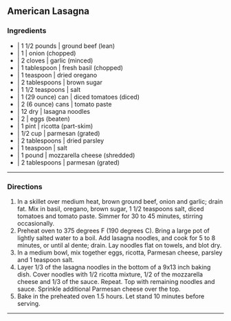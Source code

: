 ## American Lasagna

### Ingredients

* | 1 1/2 pounds     | ground beef (lean)
* | 1                | onion (chopped)
* | 2 cloves         | garlic (minced)
* | 1 tablespoon     | fresh basil (chopped)
* | 1 teaspoon       | dried oregano
* | 2 tablespoons    | brown sugar
* | 1 1/2 teaspoons  | salt
* | 1 (29 ounce) can | diced tomatoes (diced)
* | 2 (6 ounce) cans | tomato paste
* | 12 dry           | lasagna noodles
* | 2                | eggs (beaten)
* | 1 pint           | ricotta (part-skim)
* | 1/2 cup          | parmesan (grated)
* | 2 tablespoons    | dried parsley
* | 1 teaspoon       | salt
* | 1 pound          | mozzarella cheese (shredded)
* | 2 tablespoons    | parmesan (grated)

---

### Directions

1. In a skillet over medium heat, brown ground beef, onion and garlic; drain fat. Mix in basil, oregano, brown sugar, 1 1/2 teaspoons salt, diced tomatoes and tomato paste. Simmer for 30 to 45 minutes, stirring occasionally.
2. Preheat oven to 375 degrees F (190 degrees C). Bring a large pot of lightly salted water to a boil. Add lasagna noodles, and cook for 5 to 8 minutes, or until al dente; drain. Lay noodles flat on towels, and blot dry.
3. In a medium bowl, mix together eggs, ricotta, Parmesan cheese, parsley and 1 teaspoon salt.
4. Layer 1/3 of the lasagna noodles in the bottom of a 9x13 inch baking dish. Cover noodles with 1/2 ricotta mixture, 1/2 of the mozzarella cheese and 1/3 of the sauce. Repeat. Top with remaining noodles and sauce. Sprinkle additional Parmesan cheese over the top.
5. Bake in the preheated oven 1.5 hours. Let stand 10 minutes before serving.

---

